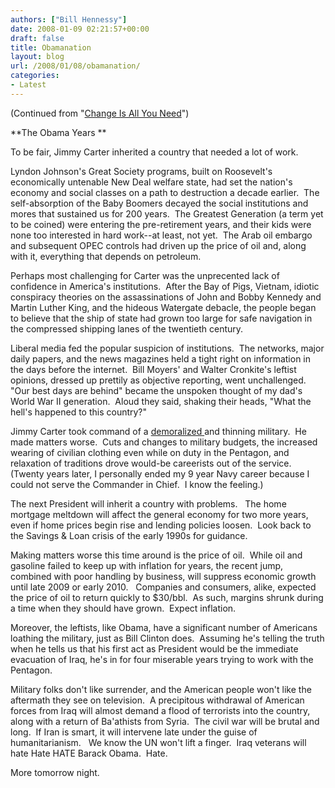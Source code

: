```yaml
---
authors: ["Bill Hennessy"]
date: 2008-01-09 02:21:57+00:00
draft: false
title: Obamanation
layout: blog
url: /2008/01/08/obamanation/
categories:
- Latest
---
```


(Continued from "[Change Is All You Need](https://hennessysview.com/2008/01/07/change-is-all-you-need/)")

**The Obama Years **

To be fair, Jimmy Carter inherited a country that needed a lot of work.

Lyndon Johnson's Great Society programs, built on Roosevelt's economically untenable New Deal welfare state, had set the nation's economy and social classes on a path to destruction a decade earlier.  The self-absorption of the Baby Boomers decayed the social institutions and mores that sustained us for 200 years.  The Greatest Generation (a term yet to be coined) were entering the pre-retirement years, and their kids were none too interested in hard work--at least, not yet.  The Arab oil embargo and subsequent OPEC controls had driven up the price of oil and, along with it, everything that depends on petroleum.

Perhaps most challenging for Carter was the unprecented lack of confidence in America's institutions.  After the Bay of Pigs, Vietnam, idiotic conspiracy theories on the assassinations of John and Bobby Kennedy and Martin Luther King, and the hideous Watergate debacle, the people began to believe that the ship of state had grown too large for safe navigation in the compressed shipping lanes of the twentieth century.

Liberal media fed the popular suspicion of institutions.  The networks, major daily papers, and the news magazines held a tight right on information in the days before the internet.  Bill Moyers' and Walter Cronkite's leftist opinions, dressed up prettily as objective reporting, went unchallenged.  "Our best days are behind" became the unspoken thought of my dad's World War II generation.  Aloud they said, shaking their heads, "What the hell's happened to this country?"

Jimmy Carter took command of a [demoralized ](https://www.onenewsnow.com/2007/05/former_president_carter_rebuke.php)and thinning military.  He made matters worse.  Cuts and changes to military budgets, the increased wearing of civilian clothing even while on duty in the Pentagon, and relaxation of traditions drove would-be careerists out of the service.  (Twenty years later, I personally ended my 9 year Navy career because I could not serve the Commander in Chief.  I know the feeling.)

The next President will inherit a country with problems.   The home mortgage meltdown will affect the general economy for two more years, even if home prices begin rise and lending policies loosen.  Look back to the Savings & Loan crisis of the early 1990s for guidance.

Making matters worse this time around is the price of oil.  While oil and gasoline failed to keep up with inflation for years, the recent jump, combined with poor handling by business, will suppress economic growth until late 2009 or early 2010.   Companies and consumers, alike, expected the price of oil to return quickly to $30/bbl.  As such, margins shrunk during a time when they should have grown.  Expect inflation.

Moreover, the leftists, like Obama, have a significant number of Americans loathing the military, just as Bill Clinton does.  Assuming he's telling the truth when he tells us that his first act as President would be the immediate evacuation of Iraq, he's in for four miserable years trying to work with the Pentagon.

Military folks don't like surrender, and the American people won't like the aftermath they see on television.  A precipitous withdrawal of American forces from Iraq will almost demand a flood of terrorists into the country, along with a return of Ba'athists from Syria.  The civil war will be brutal and long.  If Iran is smart, it will intervene late under the guise of humanitarianism.   We know the UN won't lift a finger.  Iraq veterans will hate Hate HATE Barack Obama.  Hate.

More tomorrow night.
